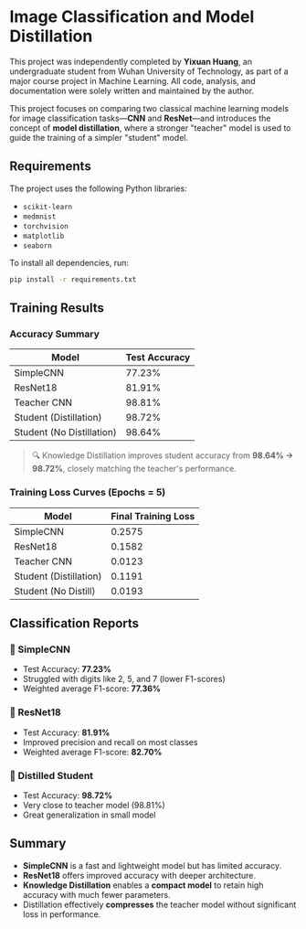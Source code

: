 # Image Classification and Model Distillation

This project was independently completed by **Yixuan Huang**, an undergraduate student from Wuhan University of Technology, as part of a major course project in Machine Learning. All code, analysis, and documentation were solely written and maintained by the author.

This project focuses on comparing two classical machine learning models for image classification tasks—**CNN** and **ResNet**—and introduces the concept of **model distillation**, where a stronger "teacher" model is used to guide the training of a simpler "student" model.

## Requirements

The project uses the following Python libraries:

- `scikit-learn`
- `medmnist`
- `torchvision`
- `matplotlib`
- `seaborn`

To install all dependencies, run:

```bash
pip install -r requirements.txt
```

## Training Results

### Accuracy Summary

| Model                     | Test Accuracy |
| ------------------------- | ------------- |
| SimpleCNN                 | 77.23%        |
| ResNet18                  | 81.91%        |
| Teacher CNN               | 98.81%        |
| Student (Distillation)    | 98.72%        |
| Student (No Distillation) | 98.64%        |

> 🔍 Knowledge Distillation improves student accuracy from **98.64% → 98.72%**, closely matching the teacher's performance.

### Training Loss Curves (Epochs = 5)

| Model                  | Final Training Loss |
| ---------------------- | ------------------- |
| SimpleCNN              | 0.2575              |
| ResNet18               | 0.1582              |
| Teacher CNN            | 0.0123              |
| Student (Distillation) | 0.1191              |
| Student (No Distill)   | 0.0193              |

## Classification Reports

### 🧩 SimpleCNN

- Test Accuracy: **77.23%**
- Struggled with digits like 2, 5, and 7 (lower F1-scores)
- Weighted average F1-score: **77.36%**

### 🧩 ResNet18

- Test Accuracy: **81.91%**
- Improved precision and recall on most classes
- Weighted average F1-score: **82.70%**

### 🧩 Distilled Student

- Test Accuracy: **98.72%**
- Very close to teacher model (98.81%)
- Great generalization in small model

## Summary

- **SimpleCNN** is a fast and lightweight model but has limited accuracy.
- **ResNet18** offers improved accuracy with deeper architecture.
- **Knowledge Distillation** enables a **compact model** to retain high accuracy with much fewer parameters.
- Distillation effectively **compresses** the teacher model without significant loss in performance.